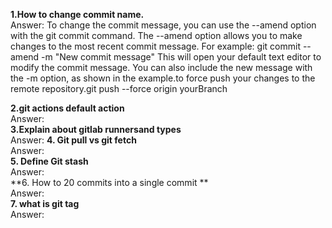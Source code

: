 **1.How to change commit name.**  
Answer: To change the commit message, you can use the --amend option with the git commit command. The --amend option allows you to make changes to the most recent commit message. For example: git commit --amend -m "New commit message" This will open your default text editor to modify the commit message. You can also include the new message with the -m option, as shown in the example.to force push your changes to the remote repository.git push --force origin yourBranch

**2.git actions default action**  
Answer:  
**3.Explain about gitlab runnersand types**  
Answer:
**4. Git pull vs git fetch**  
Answer:  
**5. Define Git stash**  
Answer:  
**6. How to 20 commits into a single commit **  
Answer:    
**7. what is git tag**  
Answer:  

